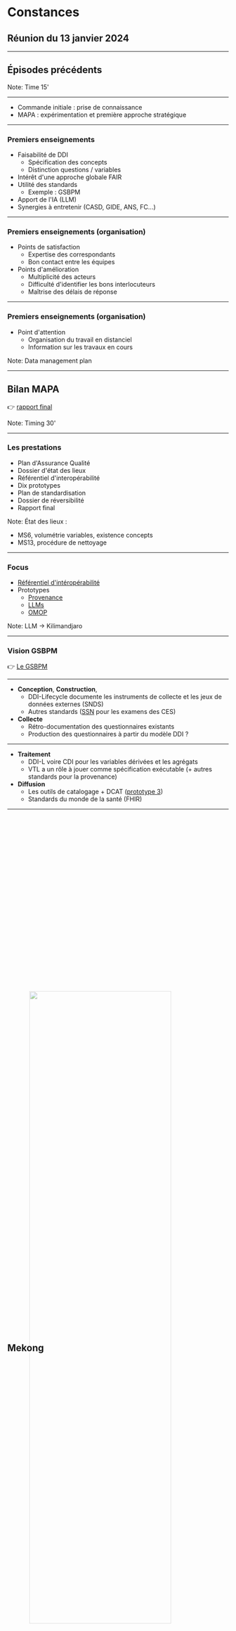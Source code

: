 # Constances

## Réunion du 13 janvier 2024

---

## Épisodes précédents

Note:
Time 15'

----

- Commande initiale : prise de connaissance
- MAPA : expérimentation et première approche stratégique

----

### Premiers enseignements

- Faisabilité de DDI
    - Spécification des concepts
    - Distinction questions / variables
- Intérêt d'une approche globale FAIR
- Utilité des standards
    - Exemple : GSBPM
- Apport de l'IA (LLM)
- Synergies à entretenir (CASD, GIDE, ANS, FC...)

----

### Premiers enseignements (organisation)

- Points de satisfaction
    - Expertise des correspondants
    - Bon contact entre les équipes
- Points d'amélioration
    - Multiplicité des acteurs
    - Difficulté d'identifier les bons interlocuteurs
    - Maîtrise des délais de réponse

----

### Premiers enseignements (organisation)

- Point d'attention
  - Organisation du travail en distanciel
  - Information sur les travaux en cours

Note:
Data management plan

---

## Bilan MAPA

&#x1F449; <a href="https://github.com/Making-Sense-Info/Suivi-Constances/blob/main/ms13/livrables/ms13-d8.md" target="_blank">rapport final</a>

Note:
Timing 30'

----

### Les prestations

- Plan d'Assurance Qualité
- Dossier d'état des lieux
- Référentiel d'interopérabilité
- Dix prototypes
- Plan de standardisation
- Dossier de réversibilité
- Rapport final

Note:
État des lieux :
- MS6, volumétrie variables, existence concepts
- MS13, procédure de nettoyage

----

### Focus

- <a href="https://github.com/Making-Sense-Info/Suivi-Constances/blob/main/ms13/livrables/ms13-d3.md" target="_blank">Référentiel d'intéropérabilité</a>
- Prototypes
  - <a href="https://github.com/Making-Sense-Info/Suivi-Constances/blob/main/ms13/livrables/ms13-p4/ms13-p4-p2.md" target="_blank">Provenance</a>
  - <a href="https://github.com/Making-Sense-Info/Suivi-Constances/blob/main/ms13/livrables/ms13-p4/ms13-p4-p6.md" target="_blank">LLMs</a> 
  - <a href="https://github.com/Making-Sense-Info/Suivi-Constances/blob/main/ms13/livrables/ms13-p4/ms13-p4-p7.md" target="_blank">OMOP</a>

Note:
LLM -> Kilimandjaro

----

### Vision GSBPM

&#x1F449; <a href="https://statswiki.unece.org/spaces/GSBPM/pages/113083140/Clickable+GSBPM+v5.1" target="_blank">Le GSBPM</a>

----

- **Conception**, **Construction**, 
  - DDI-Lifecycle documente les instruments de collecte et les jeux de données externes (SNDS)
  - Autres standards (<a href="https://github.com/Making-Sense-Info/Suivi-Constances/blob/main/ms13/livrables/ms13-p4/ms13-p4-p8.md" target="_blank">SSN</a> pour les examens des CES)
- **Collecte**
  - Rétro-documentation des questionnaires existants
  - Production des questionnaires à partir du modèle DDI ?

----

- **Traitement** 
  - DDI-L voire CDI pour les variables dérivées et les agrégats  
  - VTL a un rôle à jouer comme spécification exécutable (+ autres standards pour la provenance)
- **Diffusion**
  - Les outils de catalogage + DCAT (<a href="https://github.com/Making-Sense-Info/Suivi-Constances/blob/main/ms13/livrables/ms13-p4/ms13-p4-p3.md" target="_blank">prototype 3</a>)
  - Standards du monde de la santé (FHIR)

---

<div style="position: relative; width: 100%; height: 100vh; overflow: hidden;">

<h2 style="margin-top: 30vh;">Mekong</h2>

<img 
  src="mekong-sunset.jpg"
  style="position: absolute; top: 10%; left: 10%; width: 80%; height: 60%; opacity: 0.5; z-index: -1;" 
/>

</div>

---

## La vision stratégique

Note:
Timing 5'

----

- Rendre les métadonnées actives
- Mettre l’utilisateur au centre
- Développer l'ouverture

----

### Rendre les métadonnées actives

----

![](active-metadata.svg)

----

### Mettre l'Utilisateur au centre

- Identifier les utilisateurs
- Les associer au projet (communication, démo, etc.)

----

### Développer l'ouverture

- Collaboration internationale
- Communication ouverte vers l'extérieur
- Solutions et développements open source

---

## Les grandes étapes

Note:
Timing 15'

----

- Mise en place des fondations
- Définition et priorisation des cas d'application
- Construction de la plateforme
- Formations
- Communication

----

![étapes mekong](constances-etapes-macro.svg)

----

![étapes fondations](constances-etapes-fondations.svg)

----

![étapes cas](constances-etapes-cas.svg)

----

![étapes plateforme](constances-etapes-plateforme.svg)

----

![étapes formation communication](constances-etapes-form-com.svg)

---

## Les fondations


Note:
15'

----

### Le Plan d'Assurance Qualité

 - Un <a href="https://github.com/Making-Sense-Info/Suivi-Constances/tree/main/ms23/paq" target="_blank">document</a> décrivant nos modalités d'organisation
 - Une base pour démarrer notre collaboration...
 - ...qui doit rester vivante

----

### Périmètre

![constances-gsbpm](constances-gsbpm.png)

----

### Périmètre &#128172; 

- Briques élémentaires
    - Concepts, variables, listes de codes, études
- Éléments verticaux
    - Questionnaires, tables, jeux de données
- Éléments horizontaux
    - Processus, traitements
- ...et les standards associés


----

### L'architecture

- Objectifs
    - Définir le cycle de vie de la métadonnée
    - Définir le ou les référentiels
    - Identifier les points d’interaction avec le reste du système d’information de Constances
    - Proposer les solutions logicielles adaptées
- Utilisation de standards

---

## Le plan de standardisation

Note:
Timing 20'

----

### Cas d'application FAIR

Des cas d'utilisation métier x des cibles de standardisation.

Note:
Utilisation du référentiel d'interopérabilité

----

#### Objectif

> Décrire les exigences fonctionnelles d’un système en adoptant le point de vue et le langage de l’utilisateur
final

----

#### Exemple

> Documenter les variables des questionnaires en DDI Lifecycle.

> Documenter le processus lié au SNDS en DDI CDI

----

#### Priorisation &#128172;

- La documentation des études et séries d’étude
- La collecte par questionnaire*
- La collecte des données cliniques et leur transmission à la biobanque
- L’acquisition et l’intégration de données externes
- La transformation des données
- La mise à disposition auprès des équipes de recherche
- Le suivi de la qualité


---

## La formation

Note:
Timing 5'

----

- Cycle régulier à mettre en place
  - Coller aux cas d'application
- Formations et supports par Making Sense
- 1ère proposition
  - DDI Lifecycle, introduction (mai 2025 ?)
  - DDI Lifecycle, avancé (septembre 2025 ?)
  - Web sémantique et standards associés (début 2026)
  - DDI CDI, VTL (courant 2026)

Note:
Formations également pour Making Sense sur certain standards notamment du domaine de la santé

---

## La communication

Note:
Timing 10'

----

### Présentation du projet 

- Webinaires réguliers
  - Identifier le public, les canaux de communication
- Conférences
  - EDDI, IASSIST
  - Évènements du domaine de la santé ?
- Autres rendez-vous
  - Comité Constances, club utilisateurs, etc.

Note:
FHIR devdays, input Constances
Collaboration reporting ANR

----

### Collaborations

- Cohortes (France Cohortes, Closer)
- Initiatives FAIR (Codata, GoFair)
- Partenaires de Constances (SAGES, Gide)

---

## L'organisation

Note:
Timing 30'

----

- Les rôles
- Les réunions
- La documentation du projet
- Les livrables

Note:
Préciser les attentes particulières par rapport à l'objet de la prestation

----

### Les rôles

&#x1F449; cf. <a href="https://github.com/Making-Sense-Info/Suivi-Constances/tree/main/ms23/paq#organisation-générale" target="_blank">PAQ</a>

----

### Les réunions régulières

- Un comité stratégique semestriel &#x1F3E2;
- Un comité de pilotage mensuel &#x1F3E2; / &#x1F5A5; 
- Un point hebdomadaire de suivi &#x1F5A5; 

&#x1F449; cf. <a href="https://github.com/Making-Sense-Info/Suivi-Constances/tree/main/ms23/paq#typologie-des-réunions" target="_blank">PAQ</a>

----

### Le suivi du projet

- Inspiration agilité

&#x1F449; cf. <a href="https://github.com/Making-Sense-Info/Suivi-Constances/tree/main/ms23/paq#suivi-de-projet" target="_blank">PAQ</a>

----

### La documentation du projet

- Dans le dépôt Github
  - Compte rendus
  - Documents de travail
  - Outil de suivi (Kanban)

----

### Les livrables &#128172;

- Documents, supports de formation, notes d'installation
- Code, configuration

---

## Prochaines étapes

Note:
Timing 15'

----

- Point administratif
- Mise en place de l'organisation (cf. PAQ)
- Prochains comités
- Définition du périmètre

Note:
PA : 
- unités d'oeuvre, plan de charge, factures
- Suivi des temps ?